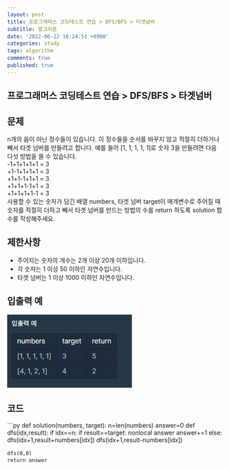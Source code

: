 ```yaml
---
layout: post
title: 프로그래머스 코딩테스트 연습 > DFS/BFS > 타겟넘버
subtitle: 알고리즘
date: '2022-06-22 16:24:51 +0900'
categories: study
tags: algorithm
comments: true
published: true
---
```

## 프로그래머스 코딩테스트 연습 > DFS/BFS > 타겟넘버
<h2>문제</h2>
n개의 음이 아닌 정수들이 있습니다. 이 정수들을 순서를 바꾸지 않고 적절히 더하거나 빼서 타겟 넘버를 만들려고 합니다. 예를 들어 [1, 1, 1, 1, 1]로 숫자 3을 만들려면 다음 다섯 방법을 쓸 수 있습니다.<br>
-1+1+1+1+1 = 3<br>
+1-1+1+1+1 = 3<br>
+1+1-1+1+1 = 3<br>
+1+1+1-1+1 = 3<br>
+1+1+1+1-1 = 3<br>
사용할 수 있는 숫자가 담긴 배열 numbers, 타겟 넘버 target이 매개변수로 주어질 때 숫자를 적절히 더하고 빼서 타겟 넘버를 만드는 방법의 수를 return 하도록 solution 함수를 작성해주세요.<br>
<h2>제한사항</h2>
<ul>
    <li>주어지는 숫자의 개수는 2개 이상 20개 이하입니다.</li>
    <li>각 숫자는 1 이상 50 이하인 자연수입니다.</li>
    <li>타겟 넘버는 1 이상 1000 이하인 자연수입니다.</li>
</ul>
<h2>입출력 예</h2>
<img src="/assets/img/prodfsbfs1.jpg" title="prodfsbfs1.jpg" alt="prodfsbfs1.jpg"/><br>
<h2>코드</h2>
```py
def solution(numbers, target):
    n=len(numbers)
    answer=0
    def dfs(idx,result):
        if idx==n:
            if result==target:
                nonlocal answer
                answer+=1
        else:
            dfs(idx+1,result+numbers[idx])
            dfs(idx+1,result-numbers[idx])
                
    dfs(0,0)
    return answer
```



